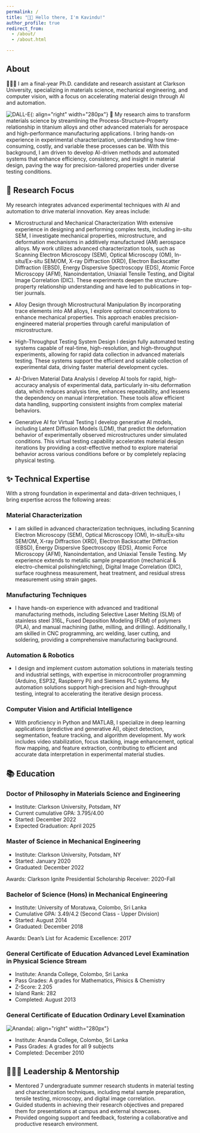 ```yaml
---
permalink: /
title: "👋🏼 Hello there, I'm Kavindu!"
author_profile: true
redirect_from: 
  - /about/
  - /about.html

---
```


## About


👨🏻‍💻 I am a final-year Ph.D. candidate and research assistant at Clarkson University, specializing in materials science, mechanical engineering, and computer vision, with a focus on accelerating material design through AI and automation.

![DALL-E](images/DALLE2.png){: align="right" width="280px"}
🔬 My research aims to transform materials science by streamlining the Process-Structure-Property relationship in titanium alloys and other advanced materials for aerospace and high-performance manufacturing applications. I bring hands-on experience in experimental characterization, understanding how time-consuming, costly, and variable these processes can be. With this background, I am driven to develop AI-driven methods and automated systems that enhance efficiency, consistency, and insight in material design, paving the way for precision-tailored properties under diverse testing conditions.

## 🧐 Research Focus

My research integrates advanced experimental techniques with AI and automation to drive material innovation. Key areas include:

 - Microstructural and Mechanical Characterization
With extensive experience in designing and performing complex tests, including in-situ SEM, I investigate mechanical properties, microstructure, and deformation mechanisms in additively manufactured (AM) aerospace alloys. My work utilizes advanced characterization tools, such as Scanning Electron Microscopy (SEM), Optical Microscopy (OM), In-situ/Ex-situ SEM/OM, X-ray Diffraction (XRD), Electron Backscatter Diffraction (EBSD), Energy Dispersive Spectroscopy (EDS), Atomic Force Microscopy (AFM), Nanoindentation, Uniaxial Tensile Testing, and Digital Image Correlation (DIC). These experiments deepen the structure-property relationship understanding and have led to publications in top-tier journals.

 - Alloy Design through Microstructural Manipulation
By incorporating trace elements into AM alloys, I explore optimal concentrations to enhance mechanical properties. This approach enables precision-engineered material properties through careful manipulation of microstructure.

 - High-Throughput Testing System Design
I design fully automated testing systems capable of real-time, high-resolution, and high-throughput experiments, allowing for rapid data collection in advanced materials testing. These systems support the efficient and scalable collection of experimental data, driving faster material development cycles.

 - AI-Driven Material Data Analysis
I develop AI tools for rapid, high-accuracy analysis of experimental data, particularly in-situ deformation data, which reduces analysis time, enhances repeatability, and lessens the dependency on manual interpretation. These tools allow efficient data handling, supporting consistent insights from complex material behaviors.

 - Generative AI for Virtual Testing
I develop generative AI models, including Latent Diffusion Models (LDM), that predict the deformation behavior of experimentally observed microstructures under simulated conditions. This virtual testing capability accelerates material design iterations by providing a cost-effective method to explore material behavior across various conditions before or by completely replacing physical testing.

## ✨ Technical Expertise

With a strong foundation in experimental and data-driven techniques, I bring expertise across the following areas:

### Material Characterization
 - I am skilled in advanced characterization techniques, including Scanning Electron Microscopy (SEM), Optical Microscopy (OM), In-situ/Ex-situ SEM/OM, X-ray Diffraction (XRD), Electron Backscatter Diffraction (EBSD), Energy Dispersive Spectroscopy (EDS), Atomic Force Microscopy (AFM), Nanoindentation, and Uniaxial Tensile Testing. My experience extends to metallic sample preparation (mechanical & electro-chemical polishing/etching), Digital Image Correlation (DIC), surface roughness measurement, heat treatment, and residual stress measurement using strain gages.

### Manufacturing Techniques
 - I have hands-on experience with advanced and traditional manufacturing methods, including Selective Laser Melting (SLM) of stainless steel 316L, Fused Deposition Modeling (FDM) of polymers (PLA), and manual machining (lathe, milling, and drilling). Additionally, I am skilled in CNC programming, arc welding, laser cutting, and soldering, providing a comprehensive manufacturing background.

### Automation & Robotics
 - I design and implement custom automation solutions in materials testing and industrial settings, with expertise in microcontroller programming (Arduino, ESP32, Raspberry Pi) and Siemens PLC systems. My automation solutions support high-precision and high-throughput testing, integral to accelerating the iterative design process.

### Computer Vision and Artificial Intelligence
 - With proficiency in Python and MATLAB, I specialize in deep learning applications (predictive and generative AI), object detection, segmentation, feature tracking, and algorithm development. My work includes video stabilization, focus stacking, image enhancement, optical flow mapping, and feature extraction, contributing to efficient and accurate data interpretation in experimental material studies.

## 📚 Education

### Doctor of Philosophy in Materials Science and Engineering
 - Institute: Clarkson University, Potsdam, NY
 - Current cumulative GPA: 3.795/4.00
 - Started: December 2022
 - Expected Graduation: April 2025

### Master of Science in Mechanical Engineering
 - Institute: Clarkson University, Potsdam, NY
 - Started: January 2020
 - Graduated: December 2022

Awards: Clarkson Ignite Presidential Scholarship Receiver: 2020-Fall

### Bachelor of Science (Hons) in Mechanical Engineering
 - Institute: University of Moratuwa, Colombo, Sri Lanka
 - Cumulative GPA: 3.49/4.2 (Second Class - Upper Division)
 - Started: August 2014
 - Graduated: December 2018

Awards: Dean’s List for Academic Excellence: 2017

### General Certificate of Education Advanced Level Examination in Physical Science Stream
 - Institute: Ananda College, Colombo, Sri Lanka
 - Pass Grades: A grades for Mathematics, Phisics & Chemistry
 - Z-Score: 2.205
 - Island Rank: 282
 - Completed: August 2013

### General Certificate of Education Ordinary Level Examination
![Ananda](images/Ananda_Crest.png){: align="right" width="280px"}
 - Institute: Ananda College, Colombo, Sri Lanka
 - Pass Grades: A grades for all 9 subjects
 - Completed: December 2010

## 🌟👨‍💼 Leadership & Mentorship

 - Mentored 7 undergraduate summer research students in material testing and characterization techniques, including metal sample preparation, tensile testing, microscopy, and digital image correlation.
 - Guided students in achieving their research objectives and prepared them for presentations at campus and external showcases.
 - Provided ongoing support and feedback, fostering a collaborative and productive research environment.
